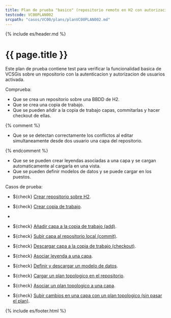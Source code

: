 ```yaml
---
title: Plan de prueba "basico" (repositorio remoto en H2 con autorizacion)
testcode: VC00PLAN002
srcpath: "casos/VC00/plans/planVC00PLAN002.md"
---
```


{% include es/header.md %}

# {{ page.title }}

Este plan de prueba contiene test para verificar la funcionalidad basica de VCSGis sobre 
un repositorio con la autenticacion y autorizacion de usuarios activada.

Comprueba:
* Que se crea un repositorio sobre una BBDD de H2.
* Que se crea una copia de trabajo.
* Que se pueden añdir a la copia de trabajo capas, commitarlas y hacer checkout de ellas.

{% comment %}

* Que se se detectan correctamente los conflictos al editar simultaneamente desde dos usuario una capa del repositorio.

{% endcomment %}

* Que se se pueden crear leyendas asociadas a una capa y se cargan automaticamente al cargarla en una vista.
* Que se pueden definir modelos de datos y se puede cargar en los puestos.

Casos de prueba:
* ${check} [Crear repositorio sobre H2](../CR00/CP001/testVC00CR00CP001.md).
* ${check} [Crear copia de trabajo](../CW00/CP002/testVC00CW00CP002.md).
* 
* ${check} [Añadir capa a la copia de trabajo (add)](../AD00/CP002/testVC00AD00CP002.md).
* ${check} [Subir capa al repositorio local (commit)](../CI00/CP002/testVC00CI00CP002.md).
* ${check} [Descargar capa a la copia de trabajo (checkout)](../CO00/CP002/testVC00CO00CP002.md).

* ${check} [Asociar leyenda a una capa](CP003/testVC00RE00CP003.md).
* ${check} [Definir y descargar un modelo de datos](CP003/testVC00RE00CP003.md).

* ${check} [Cargar un plan topologico en el repositorio](../TP00/CP000/testVC00TP00CP000.md).
* ${check} [Asociar un plan topologico a una capa](../TP00/CP001/testVC00TP00CP001.md).
* ${check} [Subir cambios en una capa con un plan topologico (sin pasar el plan)](../TP00/CP002/testVC00TP00CP002.md).

{% include es/footer.html %}


